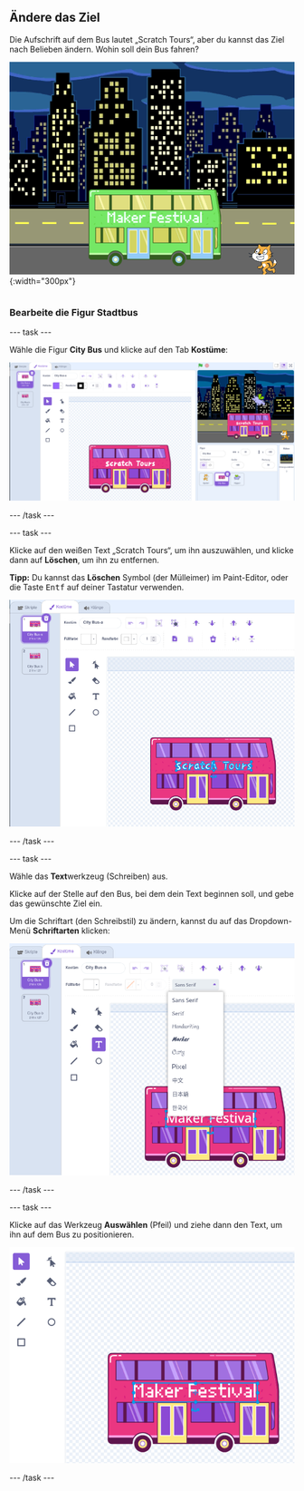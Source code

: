 ## Ändere das Ziel

<div style="display: flex; flex-wrap: wrap">
<div style="flex-basis: 200px; flex-grow: 1; margin-right: 15px;">
Die Aufschrift auf dem Bus lautet „Scratch Tours“, aber du kannst das Ziel nach Belieben ändern. Wohin soll dein Bus fahren?  
</div>
<div>

![Der Bus mit dem Text „Maker Festival“.](images/maker-bus.png){:width="300px"}

</div>
</div>

### Bearbeite die Figur Stadtbus

--- task ---

Wähle die Figur **City Bus** und klicke auf den Tab **Kostüme**:

![Das Kostüm im Paint-Editor.](images/costumes-bus-sprite-highlighted.png)

--- /task ---

--- task ---

Klicke auf den weißen Text „Scratch Tours“, um ihn auszuwählen, und klicke dann auf **Löschen**, um ihn zu entfernen.

**Tipp:** Du kannst das **Löschen** Symbol (der Mülleimer) im Paint-Editor, oder die Taste <kbd>Entf</kbd> auf deiner Tastatur verwenden.

![Der Text auf dem Bus und das Löschsymbol sind hervorgehoben.](images/bus-delete-text.png)

--- /task ---

--- task ---

Wähle das **Text**werkzeug (Schreiben) aus.

Klicke auf der Stelle auf den Bus, bei dem dein Text beginnen soll, und gebe das gewünschte Ziel ein.

Um die Schriftart (den Schreibstil) zu ändern, kannst du auf das Dropdown-Menü **Schriftarten** klicken:

![Das Menü „Schriftart“ ist oben in der Mitte des Paint-Editors ausgewählt.](images/bus-text-font.png)

--- /task ---

--- task ---

Klicke auf das Werkzeug **Auswählen** (Pfeil) und ziehe dann den Text, um ihn auf dem Bus zu positionieren.

![Der Text auf dem Bus und das Auswahlwerkzeug sind hervorgehoben.](images/bus-destination-centered.png)

--- /task ---

